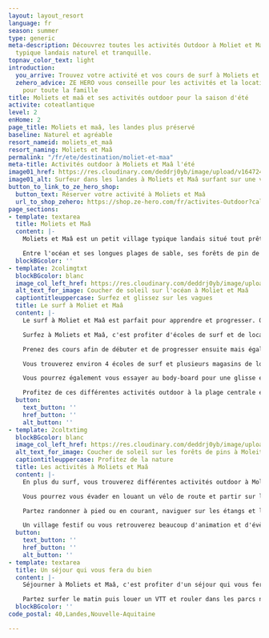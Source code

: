 ```yaml
---
layout: layout_resort
language: fr
season: summer
type: generic
meta-description: Découvrez toutes les activités Outdoor à Moliet et Maâ. Un village
  typique landais naturel et tranquille.
topnav_color_text: light
introduction:
  you_arrive: Trouvez votre activité et vos cours de surf à Moliets et Maâ
  zehero_advice: ZE HERO vous conseille pour les activités et la location des équipements
    pour toute la famille
title: Moliets et maâ et ses activités outdoor pour la saison d'été
activite: coteatlantique
level: 2
enHome: 2
page_title: Moliets et maâ, les landes plus préservé
baseline: Naturel et agréable
resort_nameid: moliets_et_maâ
resort_naming: Moliets et Maâ
permalink: "/fr/ete/destination/moliet-et-maa"
meta-title: Activités outdoor à Moliets et Maâ l'été
image01_href: https://res.cloudinary.com/deddrj0yb/image/upload/v1647249587/website/resorts/Moliets/jeffrey-brandjes-9kg6dNrSRak-unsplash.jpg
image01_alt: Surfeur dans les landes à Moliets et Maâ surfant sur une vague
button_to_link_to_ze_hero_shop:
  button_text: Réserver votre activité à Moliets et Maâ
  url_to_shop_zehero: https://shop.ze-hero.com/fr/activites-Outdoor?calessonstype=all&catypegenderlistsummer=all&calessonsactivitytype=Surf&start-date=
page_sections:
- template: textarea
  title: Moliets et Maâ
  content: |-
    Moliets et Maâ est un petit village typique landais situé tout prêt de l'océan. Un petit coin naturel qui bénéficie d'une nature idéal pour séjourner et profiter de la côte Atlantique. Sa réserve naturelle du courant d'Huchet lui donne le nom de l'Amazonie landaise. Découvrez alors une faune et une flore d'exception au sein de cet environnement préservé.

    Entre l'océan et ses longues plages de sable, ses forêts de pin de maritimes et ses étangs, la nature saura vous émerveiller à Moliet et Maâ.
  blockBGcolor: ''
- template: 2colimgtxt
  blockBGcolor: blanc
  image_col_left_href: https://res.cloudinary.com/deddrj0yb/image/upload/v1647249570/website/resorts/Moliets/tim-hufner-LFC4iSvhHNQ-unsplash_1.jpg
  alt_text_for_image: Coucher de soleil sur l'océan à Moliet et Maâ
  captiontitleuppercase: Surfez et glissez sur les vagues
  title: Le surf à Moliet et Maâ
  content: |-
    Le surf à Moliet et Maâ est parfait pour apprendre et progresser. On y retrouve un peu moins de monde que sur les spots les plus connus comme Hossegor, Cabreton... Les surfeurs confirmés pourront tout autant surfer des vagues parfaites.

    Surfez à Moliets et Maâ, c'est profiter d'écoles de surf et de location de surf qui se trouvent à proximité de la plage. C'est apprendre et s'initier dans un cadre idéal, à surfer, à réaliser ses 1er take-off. C'est profiter d'un moment de partage dans des cours collectifs ou des moments d'apprentissage plus important lors des cours privés de surf à Moliets et Maâ.

    Prenez des cours afin de débuter et de progresser ensuite mais également pour vous perfectionner dans le surf et réaliser de nouvelles figures, de nouvelles sensations sur les vagues.

    Vous trouverez environ 4 écoles de surf et plusieurs magasins de location de surf et de combinaison à Moliets et Maâ.

    Vous pourrez également vous essayer au body-board pour une glisse encore plus près de la vague. Mais également le Stand Up Paddle, pour une glisse différente sur les vagues ou simplement pour réaliser des balades et des randonnées.

    Profitez de ces différentes activités outdoor à la plage centrale et la plage chêne et lièges à Moliets.
  button:
    text_button: ''
    href_button: ''
    alt_button: ''
- template: 2coltxtimg
  blockBGcolor: blanc
  image_col_left_href: https://res.cloudinary.com/deddrj0yb/image/upload/v1647249608/website/resorts/Moliets/tim-hufner-xK6_3qx0tDg-unsplash_1.jpg
  alt_text_for_image: Coucher de soleil sur les forêts de pins à Moleits et maâ
  captiontitleuppercase: Profitez de la nature
  title: Les activités à Moliets et Maâ
  content: |-
    En plus du surf, vous trouverez différentes activités outdoor à Moliet et Maâ. Tout d'abord, ce village landais est connu également pour son golf. Vous trouverez un 18 trous avec vue sur l'océan et les forêts de pins.

    Vous pourrez vous évader en louant un vélo de route et partir sur les pistes cyclables ou alors un VTT et explorer les forêts et les réserves naturelles de Moliets et Maâ.

    Partez randonner à pied ou en courant, naviguer sur les étangs et la rivière en Paddle.

    Un village festif ou vous retrouverez beaucoup d'animation et d'évènement afin de profiter pleinement de votre séjour.
  button:
    text_button: ''
    href_button: ''
    alt_button: ''
- template: textarea
  title: Un séjour qui vous fera du bien
  content: |-
    Séjourner à Moliets et Maâ, c'est profiter d'un séjour qui vous fera du bien. Dans un cadre idyllique, une nature d'exception, vous profiterez pleinement du calme, du bruit de l'océan et de l'odeur de spins maritimes.

    Partez surfer le matin puis louer un VTT et rouler dans les parcs naturels à travers les fougères à Moliets et Maâ.
  blockBGcolor: ''
code_postal: 40,Landes,Nouvelle-Aquitaine

---
```

